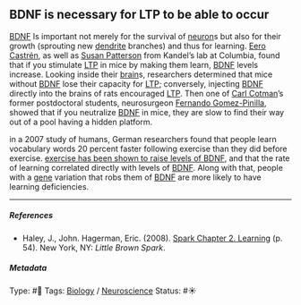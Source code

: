## BDNF is necessary for LTP to be able to occur

[BDNF](BDNF.md) Is important not merely for the survival of [neuron](Neuron.md)s but also for their growth (sprouting new [dendrite](Dendrite.md) branches) and thus for learning. [Eero Castrén](), as well as [Susan Patterson]() from Kandel’s lab at Columbia, found that if you stimulate [LTP](LTP.md) in mice by making them learn, [BDNF](BDNF.md) levels increase. Looking inside their [brain](Brain.md)s, researchers determined that mice without [BDNF](BDNF.md) lose their capacity for [LTP](LTP.md); conversely, injecting [BDNF](BDNF.md) directly into the brains of rats encouraged [LTP](LTP.md). Then one of [Carl Cotman]()’s former postdoctoral students, neurosurgeon [Fernando Gomez-Pinilla](), showed that if you neutralize [BDNF](BDNF.md) in mice, they are slow to find their way out of a pool having a hidden platform. 

in a 2007 study of humans, German researchers found that people learn vocabulary words 20 percent faster following exercise than they did before exercise. [exercise has been shown to raise levels of BDNF](Exercise%20has%20been%20shown%20to%20raise%20levels%20of%20BDNF.md), and that the rate of learning correlated directly with levels of [BDNF](BDNF.md). Along with that, people with a [gene]() variation that robs them of [BDNF](BDNF.md) are more likely to have learning deficiencies.

---

##### References

* Haley, J., John. Hagerman, Eric. (2008). [Spark Chapter 2. Learning](Spark%20Chapter%202.%20Learning.md)  (p. 54). New York, NY: *Little Brown Spark*.

##### Metadata

Type: #🔴 
Tags: [Biology]() / [Neuroscience](Neuroscience.md)
Status: #☀️ 
